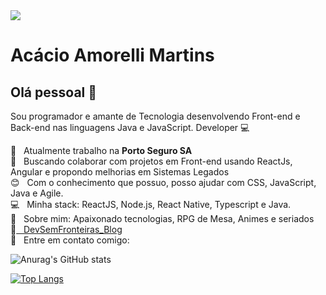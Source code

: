 <img width="auto" src="https://github.com/tgmarinho/tgmarinho/blob/master/banner.png">


# Acácio Amorelli Martins

## Olá pessoal 👋
Sou programador e amante de Tecnologia desenvolvendo Front-end e Back-end nas linguagens Java e JavaScript.
Developer :computer:

 :rocket:  &nbsp; Atualmente trabalho na **Porto Seguro SA**
 <br/> :purple_heart: &nbsp; Buscando colaborar com projetos em Front-end usando ReactJs, Angular e propondo melhorias em Sistemas Legados
 <br/> :blush: &nbsp; Com o conhecimento que possuo, posso ajudar com CSS, JavaScript, Java e Agile.
 <br/> :computer: &nbsp; Minha stack: ReactJS, Node.js, React Native, Typescript e Java.
 <br/> 💬  &nbsp; Sobre mim: Apaixonado tecnologias, RPG de Mesa, Animes e seriados
 <br/> :memo:[ &nbsp; DevSemFronteiras_Blog](https://awesome-montalcini-fe849a.netlify.app/)
 <br/> :email: &nbsp; Entre em contato comigo: 

![Anurag's GitHub stats](https://github-readme-stats.vercel.app/api?username=acaciomartins&show_icons=true&theme=dracula)

[![Top Langs](https://github-readme-stats.vercel.app/api/top-langs/?username=acaciomartins)](https://github.com/anuraghazra/github-readme-stats&theme=dracula)




